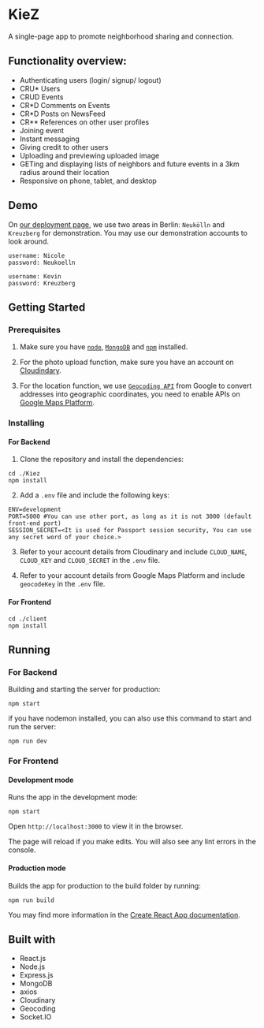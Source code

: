 # KieZ

A single-page app to promote neighborhood sharing and connection.

## Functionality overview:

- Authenticating users (login/ signup/ logout)
- CRU\* Users
- CRUD Events
- CR\*D Comments on Events
- CR\*D Posts on NewsFeed
- CR\*\* References on other user profiles
- Joining event
- Instant messaging
- Giving credit to other users
- Uploading and previewing uploaded image
- GETing and displaying lists of neighbors and future events in a 3km radius around their location
- Responsive on phone, tablet, and desktop

## Demo

On [our deployment page](https://kiez.herokuapp.com/), we use two areas in Berlin: `Neukölln` and `Kreuzberg` for demonstration. You may use our demonstration accounts to look around.

```
username: Nicole
password: Neukoelln
```

```
username: Kevin
password: Kreuzberg
```

## Getting Started

### Prerequisites

1. Make sure you have [`node`](https://nodejs.org/), [`MongoDB`](https://www.mongodb.com/) and [`npm`](https://www.npmjs.com/get-npm) installed.

2. For the photo upload function, make sure you have an account on [Cloudindary](https://cloudinary.com/).

3. For the location function, we use [`Geocoding API`](https://developers.google.com/maps/documentation/geocoding/start) from Google to convert addresses into geographic coordinates, you need to enable APIs on [Google Maps Platform](https://cloud.google.com/maps-platform/).

### Installing

#### For Backend

1. Clone the repository and install the dependencies:

```
cd ./Kiez
npm install
```

2. Add a `.env` file and include the following keys:

```
ENV=development
PORT=5000 #You can use other port, as long as it is not 3000 (default front-end port)
SESSION_SECRET=<It is used for Passport session security, You can use any secret word of your choice.>
```

3. Refer to your account details from Cloudinary and include `CLOUD_NAME`, `CLOUD_KEY` and `CLOUD_SECRET` in the `.env` file.

4. Refer to your account details from Google Maps Platform and include `geocodeKey` in the `.env` file.

#### For Frontend

```
cd ./client
npm install
```

## Running

### For Backend

Building and starting the server for production:

```
npm start
```

if you have nodemon installed, you can also use this command to start and run the server:

```
npm run dev
```

### For Frontend

#### Development mode

Runs the app in the development mode:

```
npm start
```

Open `http://localhost:3000` to view it in the browser.

The page will reload if you make edits.
You will also see any lint errors in the console.

#### Production mode

Builds the app for production to the build folder by running:

```
npm run build
```

You may find more information in the [Create React App documentation](https://create-react-app.dev/docs/getting-started/).

## Built with

- React.js
- Node.js
- Express.js
- MongoDB
- axios
- Cloudinary
- Geocoding
- Socket.IO
